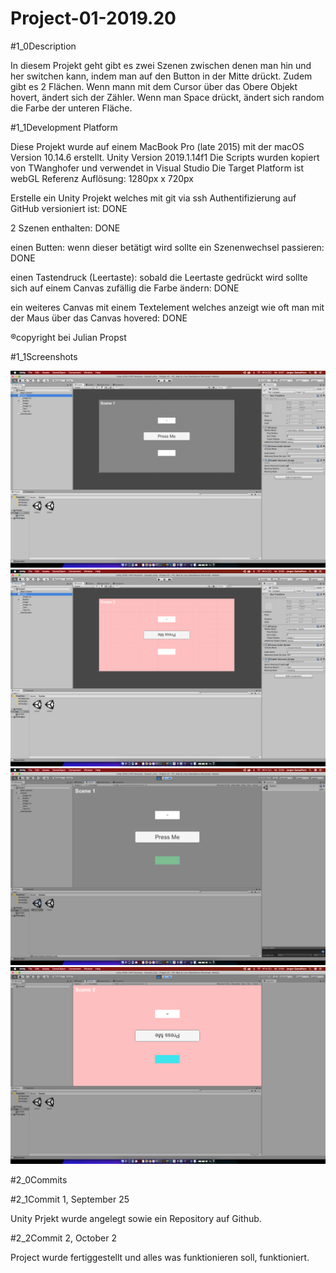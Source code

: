 # Project-01-2019.20

#1_0Description

In diesem Projekt geht gibt es zwei Szenen zwischen denen man hin und her switchen kann, indem man auf den Button in der Mitte drückt.
Zudem gibt es 2 Flächen. Wenn mann mit dem Cursor über das Obere Objekt hovert, ändert sich der Zähler.
Wenn man Space drückt, ändert sich random die Farbe der unteren Fläche. 

#1_1Development Platform

Diese Projekt wurde auf einem MacBook Pro (late 2015) mit der macOS Version 10.14.6 erstellt. 
Unity Version 2019.1.14f1
Die Scripts wurden kopiert von TWanghofer und verwendet in Visual Studio
Die Target Platform ist webGL
Referenz Auflösung: 1280px x 720px

Erstelle ein Unity Projekt welches mit git via ssh Authentifizierung auf GitHub versioniert ist: DONE

2 Szenen enthalten: DONE

einen Butten: wenn dieser betätigt wird sollte ein Szenenwechsel passieren: DONE

einen Tastendruck (Leertaste): sobald die Leertaste gedrückt wird sollte sich auf einem Canvas zufällig die Farbe ändern: DONE

ein weiteres Canvas mit einem Textelement welches anzeigt wie oft man mit der Maus über das Canvas hovered: DONE


®copyright bei Julian Propst

#1_1Screenshots

<img src="./Images/Bildschirmfoto 2019-10-02 um 12.57.40.png">

<img src="./Images/Bildschirmfoto 2019-10-02 um 12.58.06.png">

<img src="./Images/Bildschirmfoto 2019-10-02 um 12.59.20.png">

<img src="./Images/Bildschirmfoto 2019-10-02 um 12.59.52.png">



#2_0Commits

#2_1Commit 1, September 25

Unity Prjekt wurde angelegt sowie ein Repository auf Github.

#2_2Commit 2, October 2

Project wurde fertiggestellt und alles was funktionieren soll, funktioniert.